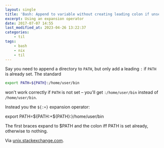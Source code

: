 ```yaml
---
layout: single
title: 'Bash: Append to variable without creating leading colon if unset'
excerpt: Using an expansion operator
date: 2017-07-07 14:55
last_modified_at: 2023-04-26 13:22:37
categories:
    - til
tags:
    - bash
    - nix
    - til
---
```


Say you need to append a directory to `PATH`, but only add a leading `:` if `PATH` is
already set. The standard

```bash
export PATH=${PATH}:/home/user/bin
```

won't work correctly if `PATH` is not set – you'll get `:/home/user/bin` instead of
`/home/user/bin`.

Instead you the `${:+}` expansion operator:

export PATH=${PATH:+${PATH}:}/home/user/bin

The first braces expand to $PATH and the colon iff PATH is set already, otherwise to
nothing.

Via [unix.stackexchange.com](https://unix.stackexchange.com/a/162893/198328).

